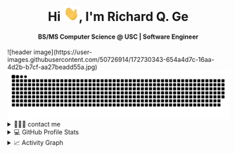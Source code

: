 <div align="center">
<h1 align="center">Hi <img width="35" src="https://github.com/1999AZZAR/1999AZZAR/blob/main/resources/img/waving.gif">, I'm Richard Q. Ge</h1>
<h4 align="center">BS/MS Computer Science @ USC | Software Engineer  </h4>
</div>
<div>
![header image](https://user-images.githubusercontent.com/50726914/172730343-654a4d7c-16aa-4d2b-b7cf-aa27beadd55a.jpg)
</div>
<div align="center">
  <a href="https:/richardge.dev">
  <img  src="https://github.com/1999AZZAR/1999AZZAR/blob/main/resources/img/grid-snake.svg"
       alt="snake" /></a>
</div>

<details>
  <summary>👨🏻‍💻 contact me</summary>
<div>
  <samp>
    <h2 align="center">👨🏻‍💻 you can reach me by:</h2>
    <p align="center">
      <br/>
      <a href="https://www.linkedin.com/in/richardqge/" target="blank"><img align="center"
         src="https://img.shields.io/badge/linkedin-%231DA1F2.svg?style=for-the-badge&logo=linkedin&logoColor=white"
         alt="azzar" height="30"/></a>
      <br/>
      <a href="mailto:richard.ge@usc.edu" target="blank"><img align="center"
         src="https://img.shields.io/badge/gmail-EA4335.svg?style=for-the-badge&logo=gmail&logoColor=white"
         alt="azzar" height="30"/></a>
    

  </samp>
</div>
</details>





</details>

<details> 
  <summary>💻 GitHub Profile Stats</summary>
  <div>
    <h2 align="center"> 📊 Github stats </h2>
      <br/>
        <p align="center">
          <a href="https://github.com/richardqge/">
          <img src="https://github-readme-stats.vercel.app/api/top-langs/?username=richardqge&langs_count=6&theme=gruvbox&layout=compact&hide_border=true" alt="richardqge :: Top Langs" /></a>
        </p>
        <p align="center">
          <a href="https://github.com/richardqge/">
          <img width="49.5%" src="https://github-readme-stats.vercel.app/api?username=richardqge&show_icons=true&theme=gruvbox&hide_border=true" />
          <img width="49.5%" src="https://github-readme-streak-stats.herokuapp.com/?user=richardqge&theme=gruvbox&hide_border=true" />
          </a>
       </p>
     <br>
  </div>    
</details>

<details>
  <summary>📈 Activity Graph</summary>
  <br/>
  <h2 align="center"> my current activity </h2>
<a href="https://github.com/richardqge/github-readme-activity-graph"><img alt="Richard's Activity Graph" src="https://activity-graph.herokuapp.com/graph/?username=richardqge&bg_color=000&color=fff&line=00E676&point=fff&hide_border=true" /></a>
</details>


